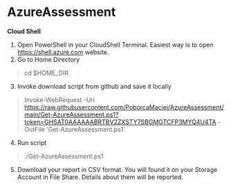 # AzureAssessment

**Cloud Shell**

1. Open PowerShell in your CloudShell Terminal. Easiest way is to open https://shell.azure.com website.
2. Go to Home Directory

> cd $HOME_DIR 

3. Invoke download script from github and save it locally

> Invoke-WebRequest -Uri https://raw.githubusercontent.com/PoborcaMaciej/AzureAssessment/main/Get-AzureAssessment.ps1?token=GHSAT0AAAAAABRTBV2ZXSTY7SBGMGTCFP3MYQ4U4TA -OutFile 'Get-AzureAssessment.ps1'

4. Run script
> ./Get-AzureAssessment.ps1

5. Download your report in CSV format. You will found it on your Storage Account in File Share. Details about them will be reported.
